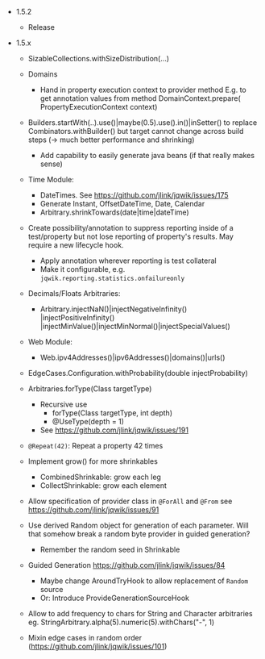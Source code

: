 - 1.5.2

    - Release


- 1.5.x

    - SizableCollections.withSizeDistribution(...)

    - Domains
        - Hand in property execution context to provider method
          E.g. to get annotation values from method DomainContext.prepare(
          PropertyExecutionContext context)

    - Builders.startWith(..).use()|maybe(0.5).use().in()|inSetter()
      to replace Combinators.withBuilder() but target cannot change across build
      steps (-> much better performance and shrinking)
        - Add capability to easily generate java beans (if that really makes
          sense)

    - Time Module:
        - DateTimes. See https://github.com/jlink/jqwik/issues/175
        - Generate Instant, OffsetDateTime, Date, Calendar
        - <timebased>Arbitrary.shrinkTowards(date|time|dateTime)

    - Create possibility/annotation to suppress reporting inside of a
      test/property but not lose reporting of property's results. May require a
      new lifecycle hook.
        - Apply annotation wherever reporting is test collateral
        - Make it configurable, e.g. `jqwik.reporting.statistics.onfailureonly`

    - Decimals/Floats Arbitraries:
        - Arbitrary.injectNaN()|injectNegativeInfinity()
          |injectPositiveInfinity()
          |injectMinValue()|injectMinNormal()|injectSpecialValues()

    - Web Module:
        - Web.ipv4Addresses()|ipv6Addresses()|domains()|urls()

    - EdgeCases.Configuration.withProbability(double injectProbability)

    - Arbitraries.forType(Class<T> targetType)
        - Recursive use
            - forType(Class<T> targetType, int depth)
            - @UseType(depth = 1)
        - See https://github.com/jlink/jqwik/issues/191

    - `@Repeat(42)`: Repeat a property 42 times

    - Implement grow() for more shrinkables
        - CombinedShrinkable: grow each leg
        - CollectShrinkable: grow each element

    - Allow specification of provider class in `@ForAll` and `@From`
      see https://github.com/jlink/jqwik/issues/91

    - Use derived Random object for generation of each parameter. Will that
      somehow break a random byte provider in guided generation?
        - Remember the random seed in Shrinkable

    - Guided Generation
      https://github.com/jlink/jqwik/issues/84
        - Maybe change AroundTryHook to allow replacement of `Random` source
        - Or: Introduce ProvideGenerationSourceHook

    - Allow to add frequency to chars for String and Character arbitraries eg.
      StringArbitrary.alpha(5).numeric(5).withChars("-", 1)

    - Mixin edge cases in random
      order (https://github.com/jlink/jqwik/issues/101)
    


